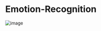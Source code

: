 # Emotion-Recognition
![image](https://github.com/user-attachments/assets/73b2dde6-3b0d-413c-86e0-7b73abb68a80)
